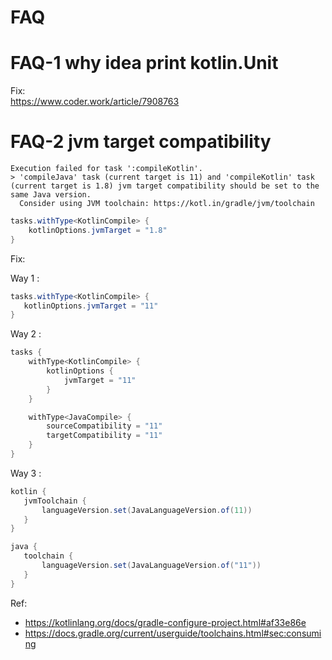 # FAQ

# FAQ-1 why idea print kotlin.Unit
Fix:  
https://www.coder.work/article/7908763


# FAQ-2 jvm target compatibility
```
Execution failed for task ':compileKotlin'.
> 'compileJava' task (current target is 11) and 'compileKotlin' task (current target is 1.8) jvm target compatibility should be set to the same Java version.
  Consider using JVM toolchain: https://kotl.in/gradle/jvm/toolchain
```

```java
tasks.withType<KotlinCompile> {
    kotlinOptions.jvmTarget = "1.8"
}
```

Fix:


Way 1 : 
```java
tasks.withType<KotlinCompile> {
   kotlinOptions.jvmTarget = "11"
}
```

Way 2 : 
```java
tasks {
    withType<KotlinCompile> {
        kotlinOptions {
            jvmTarget = "11"
        }
    }

    withType<JavaCompile> {
        sourceCompatibility = "11"
        targetCompatibility = "11"
    }
}
```

Way 3 : 
```java
kotlin {
   jvmToolchain {
       languageVersion.set(JavaLanguageVersion.of(11))
   }
}

java {
   toolchain {
       languageVersion.set(JavaLanguageVersion.of("11"))
   }
}

```

Ref:
- https://kotlinlang.org/docs/gradle-configure-project.html#af33e86e
- https://docs.gradle.org/current/userguide/toolchains.html#sec:consuming